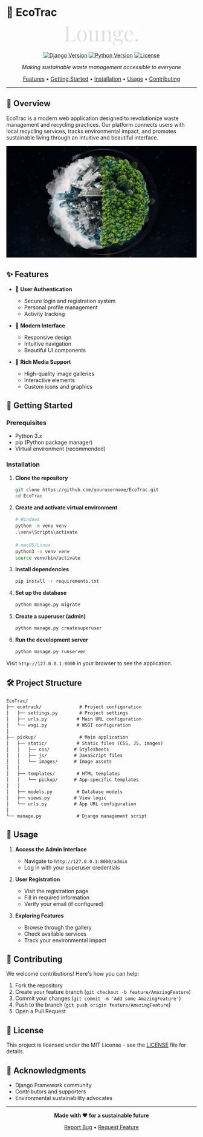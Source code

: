 # 🌱 EcoTrac

<div align="center">

![EcoTrac Logo](pickup/static/images/logo.svg)

[![Django Version](https://img.shields.io/badge/Django-5.1.6-green.svg)](https://www.djangoproject.com/)
[![Python Version](https://img.shields.io/badge/Python-3.x-blue.svg)](https://www.python.org/)
[![License](https://img.shields.io/badge/License-MIT-yellow.svg)](LICENSE)

*Making sustainable waste management accessible to everyone*

[Features](#features) • [Getting Started](#getting-started) • [Installation](#installation) • [Usage](#usage) • [Contributing](#contributing)

</div>

---

## 🌟 Overview

EcoTrac is a modern web application designed to revolutionize waste management and recycling practices. Our platform connects users with local recycling services, tracks environmental impact, and promotes sustainable living through an intuitive and beautiful interface.

<div align="center">
<img src="pickup/static/images/intro-pic-primary.jpg" alt="EcoTrac Interface" width="600"/>
</div>

## ✨ Features

- 🔐 **User Authentication**
  - Secure login and registration system
  - Personal profile management
  - Activity tracking

- 📱 **Modern Interface**
  - Responsive design
  - Intuitive navigation
  - Beautiful UI components

- 🎨 **Rich Media Support**
  - High-quality image galleries
  - Interactive elements
  - Custom icons and graphics

## 🚀 Getting Started

### Prerequisites

- Python 3.x
- pip (Python package manager)
- Virtual environment (recommended)

### Installation

1. **Clone the repository**
   ```bash
   git clone https://github.com/yourusername/EcoTrac.git
   cd EcoTrac
   ```

2. **Create and activate virtual environment**
   ```bash
   # Windows
   python -m venv venv
   .\venv\Scripts\activate

   # macOS/Linux
   python3 -m venv venv
   source venv/bin/activate
   ```

3. **Install dependencies**
   ```bash
   pip install -r requirements.txt
   ```

4. **Set up the database**
   ```bash
   python manage.py migrate
   ```

5. **Create a superuser (admin)**
   ```bash
   python manage.py createsuperuser
   ```

6. **Run the development server**
   ```bash
   python manage.py runserver
   ```

Visit `http://127.0.0.1:8000` in your browser to see the application.

## 🛠️ Project Structure

```
EcoTrac/
├── ecotrack/              # Project configuration
│   ├── settings.py        # Project settings
│   ├── urls.py           # Main URL configuration
│   └── wsgi.py           # WSGI configuration
│
├── pickup/                # Main application
│   ├── static/           # Static files (CSS, JS, images)
│   │   ├── css/         # Stylesheets
│   │   ├── js/          # JavaScript files
│   │   └── images/      # Image assets
│   │
│   ├── templates/        # HTML templates
│   │   └── pickup/      # App-specific templates
│   │
│   ├── models.py         # Database models
│   ├── views.py         # View logic
│   └── urls.py          # App URL configuration
│
└── manage.py             # Django management script
```

## 🎯 Usage

1. **Access the Admin Interface**
   - Navigate to `http://127.0.0.1:8000/admin`
   - Log in with your superuser credentials

2. **User Registration**
   - Visit the registration page
   - Fill in required information
   - Verify your email (if configured)

3. **Exploring Features**
   - Browse through the gallery
   - Check available services
   - Track your environmental impact

## 🤝 Contributing

We welcome contributions! Here's how you can help:

1. Fork the repository
2. Create your feature branch (`git checkout -b feature/AmazingFeature`)
3. Commit your changes (`git commit -m 'Add some AmazingFeature'`)
4. Push to the branch (`git push origin feature/AmazingFeature`)
5. Open a Pull Request

## 📝 License

This project is licensed under the MIT License - see the [LICENSE](LICENSE) file for details.

## 🙏 Acknowledgments

- Django Framework community
- Contributors and supporters
- Environmental sustainability advocates

---

<div align="center">

**Made with ❤️ for a sustainable future**

[Report Bug](https://github.com/yourusername/EcoTrac/issues) • [Request Feature](https://github.com/yourusername/EcoTrac/issues)

</div> 